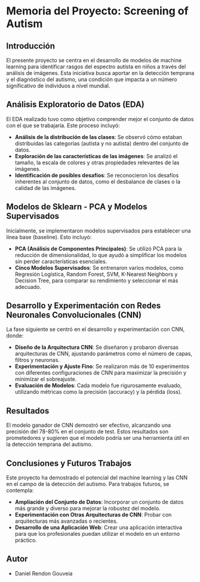 
# Memoria del Proyecto: Screening of Autism

## Introducción
El presente proyecto se centra en el desarrollo de modelos de machine learning para identificar rasgos del espectro autista en niños a través del análisis de imágenes. Esta iniciativa busca aportar en la detección temprana y el diagnóstico del autismo, una condición que impacta a un número significativo de individuos a nivel mundial.

## Análisis Exploratorio de Datos (EDA)
El EDA realizado tuvo como objetivo comprender mejor el conjunto de datos con el que se trabajaría. Este proceso incluyó:

- **Análisis de la distribución de las clases**: Se observó cómo estaban distribuidas las categorías (autista y no autista) dentro del conjunto de datos.
- **Exploración de las características de las imágenes**: Se analizó el tamaño, la escala de colores y otras propiedades relevantes de las imágenes.
- **Identificación de posibles desafíos**: Se reconocieron los desafíos inherentes al conjunto de datos, como el desbalance de clases o la calidad de las imágenes.

## Modelos de Sklearn - PCA y Modelos Supervisados
Inicialmente, se implementaron modelos supervisados para establecer una línea base (baseline). Esto incluyó:

- **PCA (Análisis de Componentes Principales)**: Se utilizó PCA para la reducción de dimensionalidad, lo que ayudó a simplificar los modelos sin perder características esenciales.
- **Cinco Modelos Supervisados**: Se entrenaron varios modelos, como Regresión Logística, Random Forest, SVM, K-Nearest Neighbors y Decision Tree, para comparar su rendimiento y seleccionar el más adecuado.

## Desarrollo y Experimentación con Redes Neuronales Convolucionales (CNN)
La fase siguiente se centró en el desarrollo y experimentación con CNN, donde:

- **Diseño de la Arquitectura CNN**: Se diseñaron y probaron diversas arquitecturas de CNN, ajustando parámetros como el número de capas, filtros y neuronas.
- **Experimentación y Ajuste Fino**: Se realizaron más de 10 experimentos con diferentes configuraciones de CNN para maximizar la precisión y minimizar el sobreajuste.
- **Evaluación de Modelos**: Cada modelo fue rigurosamente evaluado, utilizando métricas como la precisión (accuracy) y la pérdida (loss).

## Resultados
El modelo ganador de CNN demostró ser efectivo, alcanzando una precisión del 78-80% en el conjunto de test. Estos resultados son prometedores y sugieren que el modelo podría ser una herramienta útil en la detección temprana del autismo.

## Conclusiones y Futuros Trabajos
Este proyecto ha demostrado el potencial del machine learning y las CNN en el campo de la detección del autismo. Para trabajos futuros, se contempla:

- **Ampliación del Conjunto de Datos**: Incorporar un conjunto de datos más grande y diverso para mejorar la robustez del modelo.
- **Experimentación con Otras Arquitecturas de CNN**: Probar con arquitecturas más avanzadas o recientes.
- **Desarrollo de una Aplicación Web**: Crear una aplicación interactiva para que los profesionales puedan utilizar el modelo en un entorno práctico.

## Autor
- Daniel Rendon Gouveia
